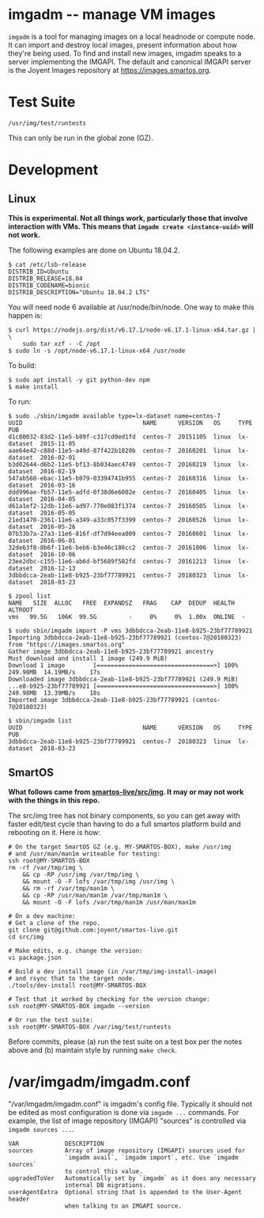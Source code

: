 # imgadm -- manage VM images

`imgadm` is a tool for managing images on a local headnode or compute node. It
can import and destroy local images, present information about how they're
being used.  To find and install new images, imgadm speaks to a server
implementing the IMGAPI. The default and canonical IMGAPI server is the Joyent
Images repository at <https://images.smartos.org>.


# Test Suite

    /usr/img/test/runtests

This can only be run in the global zone (GZ).


# Development

## Linux

**This is experimental.  Not all things work, particularly those that involve
interaction with VMs.  This means that `imgadm create <instance-uuid>` will not
work.**

The following examples are done on Ubuntu 18.04.2.

```
$ cat /etc/lsb-release
DISTRIB_ID=Ubuntu
DISTRIB_RELEASE=18.04
DISTRIB_CODENAME=bionic
DISTRIB_DESCRIPTION="Ubuntu 18.04.2 LTS"
```

You will need node 6 available at /usr/node/bin/node.  One way to make this
happen is:

```
$ curl https://nodejs.org/dist/v6.17.1/node-v6.17.1-linux-x64.tar.gz | \
    sudo tar xzf - -C /opt
$ sudo ln -s /opt/node-v6.17.1-linux-x64 /usr/node
```

To build:

```
$ sudo apt install -y git python-dev npm
$ make install
```

To run:

```
$ sudo ./sbin/imgadm available type=lx-dataset name=centos-7
UUID                                  NAME      VERSION   OS     TYPE        PUB
d1c80032-83d2-11e5-b89f-c317cd0ed1fd  centos-7  20151105  linux  lx-dataset  2015-11-05
aae64e42-c88d-11e5-a49d-87f422b1820b  centos-7  20160201  linux  lx-dataset  2016-02-01
b3d02644-d6b2-11e5-bf13-8b034aec4749  centos-7  20160219  linux  lx-dataset  2016-02-19
547ab560-ebac-11e5-b079-03394741b955  centos-7  20160316  linux  lx-dataset  2016-03-16
ddd996ae-fb57-11e5-adfd-0f38d6e6002e  centos-7  20160405  linux  lx-dataset  2016-04-05
d61a1ef2-12db-11e6-ad97-770e083f1374  centos-7  20160505  linux  lx-dataset  2016-05-05
21ed1470-2361-11e6-a349-a33c057f3399  centos-7  20160526  linux  lx-dataset  2016-05-26
07b33b7a-27a3-11e6-816f-df7d94eea009  centos-7  20160601  linux  lx-dataset  2016-06-01
32de63f8-8b6f-11e6-beb6-b3e46c186cc2  centos-7  20161006  linux  lx-dataset  2016-10-06
23ee2dbc-c155-11e6-ab6d-bf5689f582fd  centos-7  20161213  linux  lx-dataset  2016-12-13
3dbbdcca-2eab-11e8-b925-23bf77789921  centos-7  20180323  linux  lx-dataset  2018-03-23

$ zpool list
NAME   SIZE  ALLOC   FREE  EXPANDSZ   FRAG    CAP  DEDUP  HEALTH  ALTROOT
vms   99.5G   106K  99.5G         -     0%     0%  1.00x  ONLINE  -

$ sudo sbin/imgadm import -P vms 3dbbdcca-2eab-11e8-b925-23bf77789921
Importing 3dbbdcca-2eab-11e8-b925-23bf77789921 (centos-7@20180323) from "https://images.smartos.org"
Gather image 3dbbdcca-2eab-11e8-b925-23bf77789921 ancestry
Must download and install 1 image (249.9 MiB)
Download 1 image        [=================================>] 100% 249.98MB  14.19MB/s    17s
Downloaded image 3dbbdcca-2eab-11e8-b925-23bf77789921 (249.9 MiB)
...e8-b925-23bf77789921 [=================================>] 100% 249.98MB  13.39MB/s    18s
Imported image 3dbbdcca-2eab-11e8-b925-23bf77789921 (centos-7@20180323)

$ sbin/imgadm list
UUID                                  NAME      VERSION   OS     TYPE        PUB
3dbbdcca-2eab-11e8-b925-23bf77789921  centos-7  20180323  linux  lx-dataset  2018-03-23
```

## SmartOS

**What follows came from
[smartos-live/src/img](https://github.com/joyent/smartos-live/tree/master/src/img).
It may or may not work with the things in this repo.**

The src/img tree has not binary components, so you can get away
with faster edit/test cycle than having to do a full smartos platform
build and rebooting on it. Here is how:

    # On the target SmartOS GZ (e.g. MY-SMARTOS-BOX), make /usr/img
    # and /usr/man/man1m writeable for testing:
    ssh root@MY-SMARTOS-BOX
    rm -rf /var/tmp/img \
        && cp -RP /usr/img /var/tmp/img \
        && mount -O -F lofs /var/tmp/img /usr/img \
        && rm -rf /var/tmp/man1m \
        && cp -RP /usr/man/man1m /var/tmp/man1m \
        && mount -O -F lofs /var/tmp/man1m /usr/man/man1m

    # On a dev machine:
    # Get a clone of the repo.
    git clone git@github.com:joyent/smartos-live.git
    cd src/img

    # Make edits, e.g. change the version:
    vi package.json

    # Build a dev install image (in /var/tmp/img-install-image)
    # and rsync that to the target node.
    ./tools/dev-install root@MY-SMARTOS-BOX

    # Test that it worked by checking for the version change:
    ssh root@MY-SMARTOS-BOX imgadm --version

    # Or run the test suite:
    ssh root@MY-SMARTOS-BOX /var/img/test/runtests


Before commits, please (a) run the test suite on a test box per the notes
above and (b) maintain style by running `make check`.


# /var/imgadm/imgadm.conf

"/var/imgadm/imgadm.conf" is imgadm's config file. Typically it should not be
edited as most configuration is done via `imgadm ...` commands. For example,
the list of image repository (IMGAPI) "sources" is controlled via
`imgadm sources ...`.

    VAR             DESCRIPTION
    sources         Array of image repository (IMGAPI) sources used for
                    `imgadm avail`, `imgadm import`, etc. Use `imgadm sources`
                    to control this value.
    upgradedToVer   Automatically set by `imgadm` as it does any necessary
                    internal DB migrations.
    userAgentExtra  Optional string that is appended to the User-Agent header
                    when talking to an IMGAPI source.
